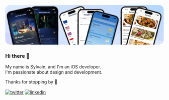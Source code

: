 <p align="center">
<img src="github-banner.png">
<p>

### Hi there 👋

My name is Sylvain, and I'm an iOS developer. <br />
I'm passionate about design and development.

Thanks for stopping by 🙂

<p>
<a href="https://twitter.com/sylvaindruaux" target="blank"><img align="center" src="https://www.vectorlogo.zone/logos/twitter/twitter-tile.svg" alt="twitter" height="30" width="30" /></a>
<a href="https://linkedin.com/in/sylvain-druaux" target="blank"><img align="center" src="https://www.vectorlogo.zone/logos/linkedin/linkedin-tile.svg" alt="linkedin" height="30" width="30" /></a>
</p>
